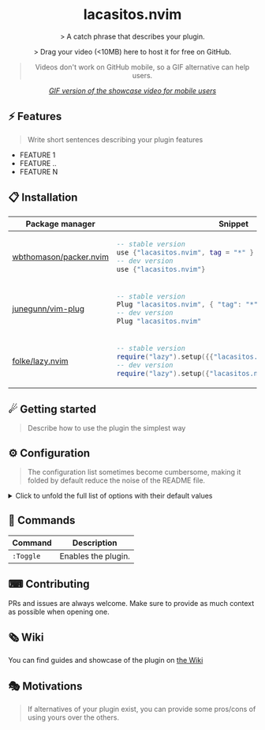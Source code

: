 <p align="center">
  <h1 align="center">lacasitos.nvim</h2>
</p>

<p align="center">
    > A catch phrase that describes your plugin.
</p>

<div align="center">
    > Drag your video (<10MB) here to host it for free on GitHub.
</div>

<div align="center">

> Videos don't work on GitHub mobile, so a GIF alternative can help users.

_[GIF version of the showcase video for mobile users](SHOWCASE_GIF_LINK)_

</div>

## ⚡️ Features

> Write short sentences describing your plugin features

- FEATURE 1
- FEATURE ..
- FEATURE N

## 📋 Installation

<div align="center">
<table>
<thead>
<tr>
<th>Package manager</th>
<th>Snippet</th>
</tr>
</thead>
<tbody>
<tr>
<td>

[wbthomason/packer.nvim](https://github.com/wbthomason/packer.nvim)

</td>
<td>

```lua
-- stable version
use {"lacasitos.nvim", tag = "*" }
-- dev version
use {"lacasitos.nvim"}
```

</td>
</tr>
<tr>
<td>

[junegunn/vim-plug](https://github.com/junegunn/vim-plug)

</td>
<td>

```lua
-- stable version
Plug "lacasitos.nvim", { "tag": "*" }
-- dev version
Plug "lacasitos.nvim"
```

</td>
</tr>
<tr>
<td>

[folke/lazy.nvim](https://github.com/folke/lazy.nvim)

</td>
<td>

```lua
-- stable version
require("lazy").setup({{"lacasitos.nvim", version = "*"}})
-- dev version
require("lazy").setup({"lacasitos.nvim"})
```

</td>
</tr>
</tbody>
</table>
</div>

## ☄ Getting started

> Describe how to use the plugin the simplest way

## ⚙ Configuration

> The configuration list sometimes become cumbersome, making it folded by default reduce the noise of the README file.

<details>
<summary>Click to unfold the full list of options with their default values</summary>

> **Note**: The options are also available in Neovim by calling `:h lacasitos.options`

```lua
require("lacasitos").setup({
    -- you can copy the full list from lua/lacasitos/config.lua
})
```

</details>

## 🧰 Commands

|   Command   |         Description        |
|-------------|----------------------------|
|  `:Toggle`  |     Enables the plugin.    |

## ⌨ Contributing

PRs and issues are always welcome. Make sure to provide as much context as possible when opening one.

## 🗞 Wiki

You can find guides and showcase of the plugin on [the Wiki](https://github.com/marce/lacasitos.nvim/wiki)

## 🎭 Motivations

> If alternatives of your plugin exist, you can provide some pros/cons of using yours over the others.
